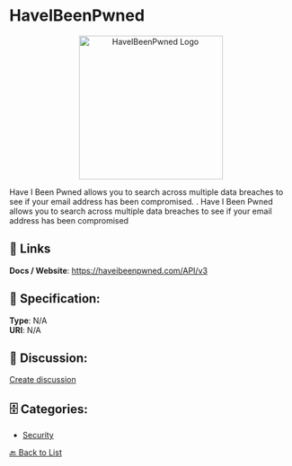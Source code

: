 # HaveIBeenPwned
<p align="center">
    <img width="256" src="https://raw.githubusercontent.com/apis-list/apis-list/main/apis/haveibeenpwned/logo_256x256.png" alt="HaveIBeenPwned Logo"/>
</p>

Have I Been Pwned allows you to search across multiple data breaches to see if your email address has been compromised. . Have I Been Pwned allows you to search across multiple data breaches to see if your email address has been compromised

##  🔗 Links
**Docs / Website**: https://haveibeenpwned.com/API/v3

## 🧬 Specification:
**Type**: N/A  
**URI**: N/A

## 💬 Discussion:
[Create discussion](https://github.com/apis-list/apis-list/discussions/new)

## 🗄️ Categories:
- [Security](https://github.com/apis-list/apis-list#security)




[🔙 Back to List](https://github.com/apis-list/apis-list)
